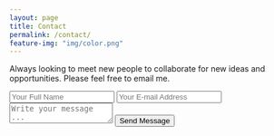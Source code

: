 ```yaml
---
layout: page
title: Contact
permalink: /contact/
feature-img: "img/color.png"
---
```


Always looking to meet new people to collaborate for new ideas and opportunities. Please feel free to email me.

<form action="https://getsimpleform.com/messages?form_api_token=c02ca43fa13761db7cb49a9316607c4a" method="post">
  <!-- the redirect_to is optional, the form will redirect to the referrer on submission -->
  <input type='hidden' name='redirect_to' value='http://www.kennagano.com/thank-you/' />
  <input type='text' name='name' placeholder='Your Full Name' />
  <input type='email' name='email' placeholder='Your E-mail Address' />
  <textarea name='message' placeholder='Write your message ...'></textarea>
  <input type='submit' value='Send Message' />
</form>

